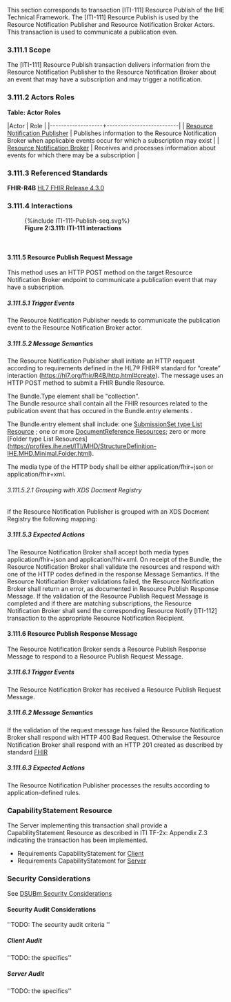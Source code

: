 This section corresponds to transaction [ITI-111] Resource Publish of the IHE Technical Framework. The [ITI-111] Resource Publish is used by the Resource Notification Publisher and Resource Notification Broker Actors. This transaction is used to communicate a publication even. 

### 3.111.1 Scope

The [ITI-111] Resource Publish transaction delivers information from the Resource Notification Publisher to the Resource Notification Broker about an event that may have a subscription and may trigger a notification. 

### 3.111.2 Actors Roles

**Table: Actor Roles**

|Actor | Role |
|-------------------+--------------------------|
| [Resource Notification Publisher](volume-1.html#publisher)    | Publishes information to the Resource Notification Broker when applicable events occur for which a subscription may exist |
| [Resource Notification Broker](volume-1.html#broker) | Receives and processes information about events for which there may be a subscription |

### 3.111.3 Referenced Standards

**FHIR-R4B** [HL7 FHIR Release 4.3.0](https://www.hl7.org/FHIR/R4B)

### 3.111.4 Interactions

<figure>
{%include ITI-111-Publish-seq.svg%}
<figcaption><b>Figure 2:3.111: ITI-111 interactions</b></figcaption>
</figure>
<br clear="all">

#### 3.111.5 Resource Publish Request Message
This method uses an HTTP POST method on the target Resource Notification Broker endpoint to communicate a publication event that may have a subscription.

##### 3.111.5.1 Trigger Events

The Resource Notification Publisher needs to communicate the publication event to the Resource Notification Broker actor.

##### 3.111.5.2 Message Semantics

The Resource Notification Publisher shall initiate an HTTP request according to requirements defined in the HL7® FHIR® standard for “create” interaction (https://hl7.org/fhir/R4B/http.html#create). The message uses an HTTP POST method to submit a FHIR Bundle Resource. 

The Bundle.Type element shall be "collection".  
The Bundle resource shall contain all the FHIR resources related to the publication event that has occured in the Bundle.entry elements .

The Bundle.entry element shall include: one [SubmissionSet type List Resource](https://profiles.ihe.net/ITI/MHD/StructureDefinition-IHE.MHD.Minimal.SubmissionSet.html) ;  one or more [DocumentReference Resources](https://profiles.ihe.net/ITI/MHD/StructureDefinition-IHE.MHD.Minimal.DocumentReference.html); zero or more [Folder type List Resources] (https://profiles.ihe.net/ITI/MHD/StructureDefinition-IHE.MHD.Minimal.Folder.html). 

The media type of the HTTP body shall be either application/fhir+json or application/fhir+xml.

###### 3.111.5.2.1 Grouping with XDS Docment Registry
If the Resource Notification Publisher is grouped with an  XDS Docment Registry the following mapping: 



##### 3.111.5.3 Expected Actions

The Resource Notification Broker shall accept both media types application/fhir+json and application/fhir+xml.
On receipt of the Bundle, the Resource Notification Broker shall validate the resources and respond with one of the HTTP codes defined in the response Message Semantics.
If the Resource Notification Broker validations failed, the Resource Notification Broker shall return an error, as documented in Resource Publish Response Message. 
If the validation of the Resource Publish Request Message is completed and if there are matching subscriptions, the Resource Notification Broker shall send the corresponding Resource Notify [ITI-112] transaction to the appropriate Resource Notification Recipient.

#### 3.111.6 Resource Publish Response Message

The Resource Notification Broker sends a Resource Publish Response Message to respond to a Resource Publish Request Message.

##### 3.111.6.1 Trigger Events

The Resource Notification Broker has received a Resource Publish Request Message.

##### 3.111.6.2 Message Semantics

If the validation of the request message has failed the Resource Notification Broker shall respond with HTTP 400 Bad Request. 
Otherwise the Resource Notification Broker shall respond with an HTTP 201 created as described by standard [FHIR](https://hl7.org/fhir/R4B/http.html#create)


##### 3.111.6.3 Expected Actions

The Resource Notification Publisher processes the results according to application-defined rules.

### CapabilityStatement Resource
The Server implementing this transaction shall provide a CapabilityStatement Resource as described in ITI TF-2x: Appendix Z.3 indicating the transaction has been implemented. 
* Requirements CapabilityStatement for [Client](CapabilityStatement-IHE.ToDo.client.html)
* Requirements CapabilityStatement for [Server](CapabilityStatement-IHE.ToDo.server.html)

### Security Considerations

See [DSUBm Security Considerations](volume-1.html#security-considerations)

#### Security Audit Considerations

''TODO: The security audit criteria ''

##### Client Audit 

''TODO: the specifics''

##### Server Audit 

''TODO: the specifics''
